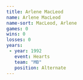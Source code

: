 ```yaml
---
title: Arlene MacLeod
name: Arlene MacLeod
name-sort: MacLeod, Arlene
games: 0
wins: 0
losses: 0
years:
 - year: 1992
   event: Hearts
   team: "MB"
   position: Alternate
---
```

